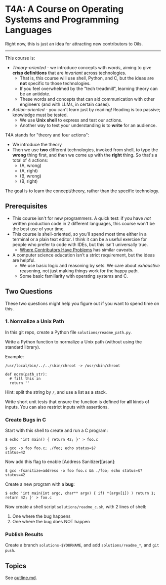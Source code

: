 T4A: A Course on Operating Systems and Programming Languages
===

Right now, this is just an idea for attracting new contributors to Oils.

---

This course is:

- *Theory-oriented* - we introduce concepts with *words*, aiming to give
  **crisp definitions** that are *invariant* across technologies.
  - That is, this course will use shell, Python, and C, but the ideas are
    **not** specific to those technologies.
  - If you feel overwhelmed by the "tech treadmill", learning theory can be an
    antidote.
  - These words and concepts that can aid communication with other engineers
    (and with LLMs, in certain cases).
- *Action-oriented* - you can't learn just by reading!  Reading is too passive;
  knowledge must be tested.
  - We use **Unix shell** to express and test our actions.
  - Another way to test your understanding is to **write** for an audience.

T4A stands for "theory and four actions":

- We introduce the theory
- Then we use **two** different technologies, invoked from shell, to type the **wrong**
  thing first, and then we come up with the **right** thing.  So that's a total of 4 actions:
  - (A, wrong)
  - (A, right)
  - (B, wrong)
  - (B, right)

The goal is to learn the concept/theory, rather than the specific technology.

## Prerequisites

- This course isn't for new programmers.  A quick test: if you have *not*
  written production code in 2 different languages, this course won't be the
  best use of your time.
- This course is shell-oriented, so you'll spend most time either in a terminal
  or a plain text editor.  I think it can be a useful exercise for people who
  prefer to code with IDEs, but this isn't universally true.
  - [Where Contributors Have Problems](https://github.com/oils-for-unix/oils/wiki/Where-Contributors-Have-Problems)
    has similar caveats.
- A computer science education isn't a strict requirement, but the ideas are
  helpful.
  - We use basic logic and reasoning by sets.  We care about *exhaustive*
    reasoning, not just making things work for the happy path.
  - Some basic familiarity with operating systems and C.  

## Two Questions

These two questions might help you figure out if you want to spend time on
this.

### 1. Normalize a Unix Path

In this git repo, create a Python file `solutions/readme_path.py`.

Write a Python function to normalize a Unix path (without using the
standard library).

Example:

    /usr/local/bin/../../sbin/chroot -> /usr/sbin/chroot

    def norm(path_str):
      # fill this in
      return ''

Hint: split the string by `/`, and use a list as a stack.

Write short unit tests that ensure the function is defined for **all** kinds of
inputs.  You can also restrict inputs with assertions.

<!-- this tests data structures and coding skills -->

### Create Bugs in C

Start with this shell to create and run a C program:

    $ echo 'int main() { return 42; }' > foo.c

    $ gcc -o foo foo.c; ./foo; echo status=$?
    status=42

Now add this flag to enable [Address Sanitizer][asan]:

    $ gcc -fsanitize=address -o foo foo.c && ./foo; echo status=$?
    status=42

Create a new program with a **bug**:

    $ echo 'int main(int argc, char** argv) { if( *(argv[1]) ) return 1; return 42; }' > foo.c

Now create a shell script `solutions/readme_c.sh`, with  2 lines of shell:

1. One where the bug happens
1. One where the bug does NOT happen

<!-- this tests shell tool usage and reading C, but not writing C -->

### Publish Results

Create a branch `solutions-$YOURNAME`, and add `solutions/readme_*`, and `git
push`.

## Topics

See [outline.md]().
